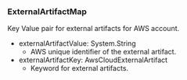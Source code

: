 ### ExternalArtifactMap
Key Value pair for external artifacts for AWS account.

- externalArtifactValue: System.String
  - AWS unique identifier of the external artifact.
- externalArtifactKey: AwsCloudExternalArtifact
  - Keyword for external artifacts.
